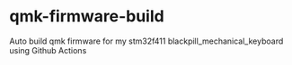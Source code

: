 # qmk-firmware-build
Auto build qmk firmware for my stm32f411 blackpill_mechanical_keyboard using Github Actions
